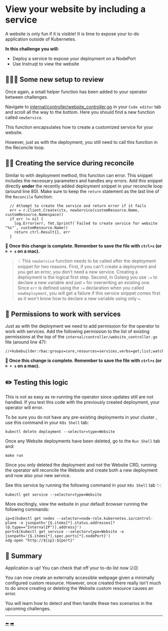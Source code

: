 # View your website by including a service

A website is only fun if it is visible! It is time to expose your to-do application outside of Kubernetes.

**In this challenge you will:**

* Deploy a service to expose your deployment on a NodePort
* Use Instruqt to view the website

## 🕵🏽‍♂️ Some new setup to review

Once again, a small helper function has been added to your operator between challenges.

Navigate to [internal/controller/website_controller.go](demo/internal/controller/website_controller.go) in your `Code editor` tab and scroll all the way to the bottom. Here you should find a new function called `newService`.

This function encapsulates how to create a customized service for your website.

However, just as with the deployment, you still need to call this function in the Reconcile loop.

## ✍🏾 Creating the service during reconcile

Similar to with deployment method, this function can error. This snippet includes the necessary parameters and handles any errors. Add this snippet directly **under** the recently added deployment snippet in your reconcile loop (around line 80). Make sure to keep the `return` statement as the last line of the `Reconcile` function:

```
  // Attempt to create the service and return error if it fails
  err = r.Client.Create(ctx, newService(customResource.Name, customResource.Namespace))
  if err != nil {
    log.Error(err, fmt.Sprintf(`Failed to create service for website "%s"`, customResource.Name))
    return ctrl.Result{}, err
  }
```

**💾 Once this change is complete. Remember to save the file with `ctrl+s` (or `⌘ + s` on a mac).**

> 💡 This `newService` function needs to be called after the deployment snippet for two reasons. First, if you can't create a deployment and you get an error, you don't need a new service. Creating a deployment is the logical first step. Second, in Golang you use `:=` to declare a new variable and just `=` for overwriting an existing one. Since `err` is defined using the `:=` declaration when you called `newDeployment`, you will get a failure if this service snippet comes first as it won't know how to declare a new variable using only `=`.

## 🛂 Permissions to work with services

Just as with the deployment we need to add permission for the operator to work with services. Add the following permission to the list of existing permissions at the top of the `internal/controller/website_controller.go` file (around line 47):

```
//+kubebuilder:rbac:groups=core,resources=services,verbs=get;list;watch;create;update;patch;delete
```

**💾 Once this change is complete. Remember to save the file with `ctrl+s` (or `⌘ + s` on a mac).**

## ✏️ Testing this logic

This is not as easy as re-running the operator since updates still are not handled. If you test this code with the previously created deployment, your operator will error.

To be sure you do not have any pre-existing deployments in your cluster , use this command in your `K8s Shell` tab:

```
kubectl delete deployment --selector=type=Website
```

Once any Website deployments have been deleted, go to the `Run Shell` tab and:

```
make run
```

Since you only deleted the deployment and not the Website CRD, running the operator will reconcile the Website and create both a new deployment and now also your new service.

See this service by running the following command in your `K8s Shell` tab ✨:

```
kubectl get service --selector=type=Website
```

More excitingly, view the website in your default browser running the following commands:

```
ip=$(kubectl get nodes --selector=node-role.kubernetes.io/control-plane -o jsonpath='{$.items[*].status.addresses[?(@.type=="InternalIP")].address}')
port=$(kubectl get service --selector=type=Website -o jsonpath='{$.items[*].spec.ports[*].nodePort}')
xdg-open "http://${ip}:${port}"
```

## 📕 Summary

Application is up! You can check that off your to-do list now ☑😉

You can now create an externally accessible webpage given a minimally configured custom resource. However, once created there really isn't much to do since creating or deleting the Website custom resource causes an error.

You will learn how to detect and then handle these two scenarios in the upcoming challenges.

<hr>
<a href="../07-deploy-your-website-from-the-operator/">⬅️</a>
<a href="../09-gracefully-detect-an-update-request/">➡️</a>
